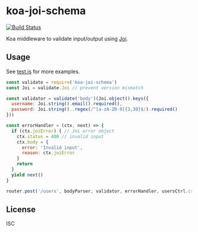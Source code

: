 # koa-joi-schema

[![Build Status](https://travis-ci.org/simplyianm/koa-joi-schema.svg)](https://travis-ci.org/simplyianm/koa-joi-schema)

Koa middleware to validate input/output using [Joi][joi].

## Usage

See [test.js](test.js) for more examples.

```javascript
const validate = require('koa-joi-schema')
const Joi = validate.Joi // prevent version mismatch

const validator = validate('body')(Joi.object().keys({
  username: Joi.string().email().required(),
  password: Joi.string()..regex(/^[a-zA-Z0-9]{3,30}$/).required()
}))

const errorHandler = (ctx, next) => {
  if (ctx.joiError) { // Joi error object
    ctx.status = 400 // invalid input
    ctx.body = {
      error: 'Invalid input',
      reason: ctx.joiError
    }
    return
  }
  yield next()
}

router.post('/users', bodyParser, validator, errorHandler, usersCtrl.create)
```

## License

ISC

[joi]: https://github.com/hapijs/joi
